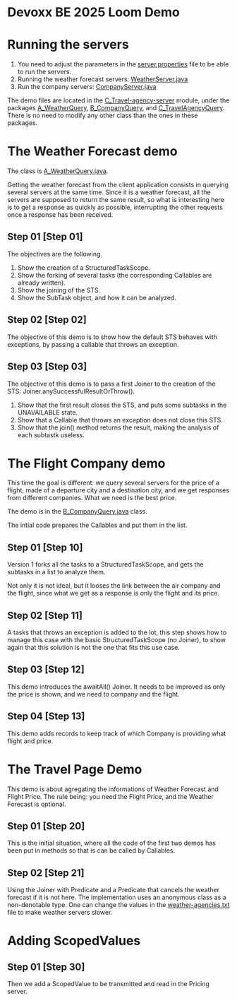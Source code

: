 Devoxx BE 2025 Loom Demo
========================

# Running the servers

1. You need to adjust the parameters in the [server.properties](server.properties) file to be able to run the servers.
2. Running the weather forecast servers: [WeatherServer.java](A_Weather-server/src/main/java/org/paumard/server/weather/WeatherServer.java)
3. Run the company servers: [CompanyServer.java](B_Companies-server/src/main/java/org/paumard/server/company/model/CompanyServer.java)

The demo files are located in the [C_Travel-agency-server](C_Travel-agency-server) module, under the packages [A_WeatherQuery](C_Travel-agency-server/src/main/java/org/paumard/server/travel/model/A_WeatherQuery), [B_CompanyQuery](C_Travel-agency-server/src/main/java/org/paumard/server/travel/model/B_CompanyQuery), and [C_TravelAgencyQuery](C_Travel-agency-server/src/main/java/org/paumard/server/travel/model/C_TravelAgencyQuery). There is no need to modify any other class than the ones in these packages.


# The Weather Forecast demo

The class is [A_WeatherQuery.java](C_Travel-agency-server/src/main/java/org/paumard/server/travel/model/A_WeatherQuery/A_WeatherQuery.java).

Getting the weather forecast from the client application consists in querying several servers at the same time. Since it is a weather forecast, all the servers are supposed to return the same result, so what is interesting here is to get a response as quickly as possible, interrupting the other requests once a response has been received.

## Step 01 [Step 01]

The objectives are the following.

1. Show the creation of a StructuredTaskScope.
2. Show the forking of several tasks (the corresponding Callables are already written).
3. Show the joining of the STS.
4. Show the SubTask object, and how it can be analyzed.


## Step 02 [Step 02]

The objective of this demo is to show how the default STS behaves with exceptions, by passing a callable that throws an exception.


## Step 03 [Step 03]

The objective of this demo is to pass a first Joiner to the creation of the STS: Joiner.anySuccessfulResultOrThrow().

1. Show that the first result closes the STS, and puts some subtasks in the UNAVAILABLE state.
2. Show that a Callable that throws an exception does not close this STS.
3. Show that the join() method returns the result, making the analysis of each subtastk useless.


# The Flight Company demo

This time the goal is different: we query several servers for the price of a flight, made of a departure city and a destination city, and we get responses from different companies. What we need is the best price.

The demo is in the [B_CompanyQuery.java](C_Travel-agency-server/src/main/java/org/paumard/server/travel/model/B_CompanyQuery/B_CompanyQuery.java) class.

The intial code prepares the Callables and put them in the list.

## Step 01 [Step 10]

Version 1 forks all the tasks to a StructuredTaskScope, and gets the subtasks in a list to analyze them.

Not only it is not ideal, but it looses the link between the air company and the flight, since what we get as a response is only the flight and its price.


## Step 02 [Step 11]

A tasks that throws an exception is added to the lot, this step shows how to manage this case with the basic StructuredTaskScope (no Joiner), to show again that this solution is not the one that fits this use case.


## Step 03 [Step 12]

This demo introduces the awaitAll() Joiner. It needs to be improved as only the price is shown, and we need to company and the flight.


## Step 04 [Step 13]

This demo adds records to keep track of which Company is providing what flight and price.



# The Travel Page Demo

This demo is about agregating the informations of Weather Forecast and Flight Price. The rule being: you need the Flight Price, and the Weather Forecast is optional.


## Step 01 [Step 20]

This is the initial situation, where all the code of the first two demos has been put in methods so that is can be called by Callables.


## Step 02 [Step 21]

Using the Joiner with Predicate and a Predicate that cancels the weather forecast if it is not here. The implementation uses an anonymous class as a non-denotable type. One can change the values in the [weather-agencies.txt](files/weather-agencies.txt) file to make weather servers slower.


# Adding ScopedValues


## Step 01 [Step 30]

Then we add a ScopedValue to be transmitted and read in the Pricing server. 